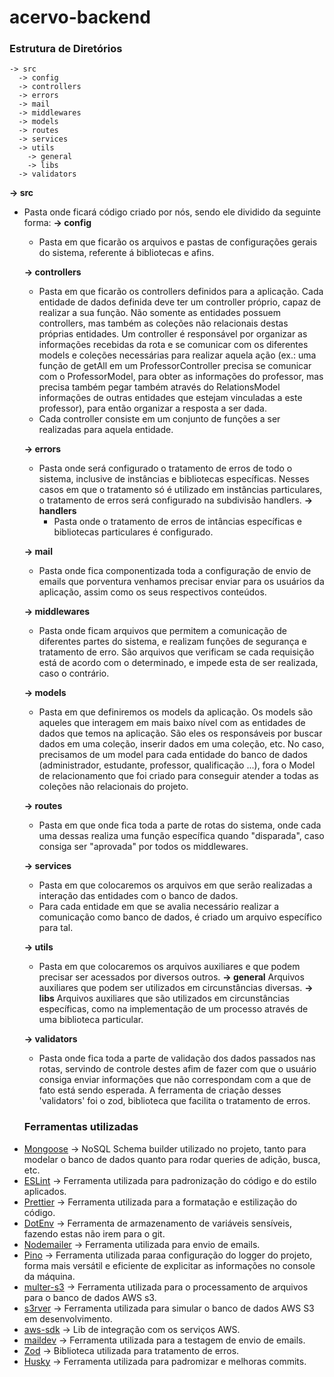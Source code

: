# acervo-backend

### Estrutura de Diretórios

    -> src
      -> config
      -> controllers
      -> errors
      -> mail
      -> middlewares
      -> models
      -> routes
      -> services
      -> utils
        -> general
        -> libs
      -> validators

**-> src**

- Pasta onde ficará código criado por nós, sendo ele dividido da seguinte forma:
  **-> config**

  - Pasta em que ficarão os arquivos e pastas de configurações gerais do sistema, referente á bibliotecas e afins.

  **-> controllers**

  - Pasta em que ficarão os controllers definidos para a aplicação. Cada entidade de dados definida deve ter um controller próprio, capaz de realizar a sua função. Não somente as entidades possuem controllers, mas também as coleções não relacionais destas próprias entidades. Um controller é responsável por organizar as informações recebidas da rota e se comunicar com os diferentes models e coleções necessárias para realizar aquela ação (ex.: uma função de getAll em um ProfessorController precisa se comunicar com o ProfessorModel, para obter as informações do professor, mas precisa também pegar também através do RelationsModel informações de outras entidades que estejam vinculadas a este professor), para então organizar a resposta a ser dada.
  - Cada controller consiste em um conjunto de funções a ser realizadas para aquela entidade.

  **-> errors**

  - Pasta onde será configurado o tratamento de erros de todo o sistema, inclusive de instâncias e bibliotecas específicas. Nesses casos em que o tratamento só é utilizado em instâncias particulares, o tratamento de erros será configurado na subdivisão handlers.
    **-> handlers**
    - Pasta onde o tratamento de erros de intâncias específicas e bibliotecas particulares é configurado.

  **-> mail**

  - Pasta onde fica componentizada toda a configuração de envio de emails que porventura venhamos precisar enviar para os usuários da aplicação, assim como os seus respectivos conteúdos.

  **-> middlewares**

  - Pasta onde ficam arquivos que permitem a comunicação de diferentes partes do sistema, e realizam funções de segurança e tratamento de erro. São arquivos que verificam se cada requisição está de acordo com o determinado, e impede esta de ser realizada, caso o contrário.

  **-> models**

  - Pasta em que definiremos os models da aplicação. Os models são aqueles que interagem em mais baixo nível com as entidades de dados que temos na aplicação. São eles os responsáveis por buscar dados em uma coleção, inserir dados em uma coleção, etc. No caso, precisamos de um model para cada entidade do banco de dados (administrador, estudante, professor, qualificação ...), fora o Model de relacionamento que foi criado para conseguir atender a todas as coleções não relacionais do projeto.

  **-> routes**

  - Pasta em que onde fica toda a parte de rotas do sistema, onde cada uma dessas realiza uma função específica quando "disparada", caso consiga ser "aprovada" por todos os middlewares.

  **-> services**

  - Pasta em que colocaremos os arquivos em que serão realizadas a interação das entidades com o banco de dados.
  - Para cada entidade em que se avalia necessário realizar a comunicação como banco de dados, é criado um arquivo específico para tal.

  **-> utils**

  - Pasta em que colocaremos os arquivos auxiliares e que podem precisar ser acessados por diversos outros.
    **-> general**
    Arquivos auxiliares que podem ser utilizados em circunstâncias diversas.
    **-> libs**
    Arquivos auxiliares que são utilizados em circunstâncias específicas, como na implementação de um processo através de uma biblioteca particular.

  **-> validators**

  - Pasta onde fica toda a parte de validação dos dados passados nas rotas, servindo de controle destes afim de fazer com que o usuário consiga enviar informações que não correspondam com a que de fato está sendo esperada. A ferramenta de criação desses 'validators' foi o zod, biblioteca que facilita o tratamento de erros.

  ### Ferramentas utilizadas

* [Mongoose](https://mongoosejs.com/ 'Mongoose') -> NoSQL Schema builder utilizado no projeto, tanto para modelar o banco de dados quanto para rodar queries de adição, busca, etc.
* [ESLint](https://eslint.org/docs/user-guide/getting-started 'ESLint') -> Ferramenta utilizada para padronização do código e do estilo aplicados.
* [Prettier](https://prettier.io/docs/en/index.html 'Prettier') -> Ferramenta utilizada para a formatação e estilização do código.
* [DotEnv](https://www.npmjs.com/package/dotenv 'DotEnv') -> Ferramenta de armazenamento de variáveis sensíveis, fazendo estas não irem para o git.
* [Nodemailer](https://nodemailer.com/about/ 'Nodemailer') -> Ferramenta utilizada para envio de emails.
* [Pino](https://betterstack.com/community/guides/logging/how-to-install-setup-and-use-pino-to-log-node-js-applications/ 'Pino') -> Ferramenta utilizada paraa configuração do logger do projeto, forma mais versátil e eficiente de explicitar as informações no console da máquina.
* [multer-s3](https://www.npmjs.com/package/multer-s3 'multer-s3') -> Ferramenta utilizada para o processamento de arquivos para o banco de dados AWS s3.
* [s3rver](https://www.npmjs.com/package/s3rver/v/2.2.1 's3rver') -> Ferramenta utilizada para simular o banco de dados AWS S3 em desenvolvimento.
* [aws-sdk](https://aws.amazon.com/pt/sdk-for-javascript/ 'aws-sdk') -> Lib de integração com os serviços AWS.
* [maildev](https://www.maildev.com/ 'maildev') -> Ferramenta utilizada para a testagem de envio de emails.
* [Zod](https://zod.dev/ 'Zod') -> Biblioteca utilizada para tratamento de erros.
* [Husky](https://typicode.github.io/husky/#/ 'Husky') -> Ferramenta utilizada para padromizar e melhoras commits.
